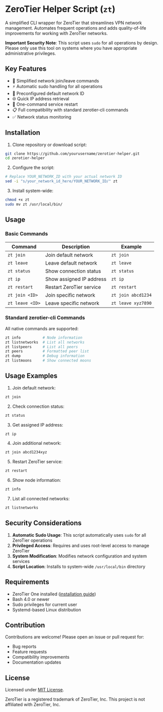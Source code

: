 # ZeroTier Helper Script (`zt`)

A simplified CLI wrapper for ZeroTier that streamlines VPN network management. Automates frequent operations and adds quality-of-life improvements for working with ZeroTier networks.

**Important Security Note**: This script uses `sudo` for all operations by design. Please only use this tool on systems where you have appropriate administrative privileges.

## Key Features

- 🚀 Simplified network join/leave commands
- ⚡ Automatic sudo handling for all operations
- 🔑 Preconfigured default network ID
- 🌐 Quick IP address retrieval
- 🔄 One-command service restart
- 📋 Full compatibility with standard zerotier-cli commands
- ✅ Network status monitoring

## Installation

1. Clone repository or download script:
```bash
git clone https://github.com/yourusername/zerotier-helper.git
cd zerotier-helper
```

2. Configure the script:
```bash
# Replace YOUR_NETWORK_ID with your actual network ID
sed -i "s/your_network_id_here/YOUR_NETWORK_ID/" zt
```

3. Install system-wide:
```bash
chmod +x zt
sudo mv zt /usr/local/bin/
```

## Usage

### Basic Commands

| Command          | Description                                  | Example                     |
|------------------|------------------------------------------|----------------------------|
| `zt join`        | Join default network            | `zt join`                  |
| `zt leave`       | Leave default network            | `zt leave`                 |
| `zt status`      | Show connection status              | `zt status`                |
| `zt ip`          | Show assigned IP address            | `zt ip`                    |
| `zt restart`     | Restart ZeroTier service            | `zt restart`               |
| `zt join <ID>`   | Join specific network            | `zt join abcd1234`         |
| `zt leave <ID>`  | Leave specific network            | `zt leave xyz7890`         |

### Standard zerotier-cli Commands

All native commands are supported:

```bash
zt info          # Node information
zt listnetworks  # List all networks
zt listpeers     # List all peers
zt peers         # Formatted peer list
zt dump          # Debug information
zt listmoons     # Show connected moons
```

## Usage Examples

1. Join default network:
```bash
zt join
```

2. Check connection status:
```bash
zt status
```

3. Get assigned IP address:
```bash
zt ip
```

4. Join additional network:
```bash
zt join abcd1234xyz
```

5. Restart ZeroTier service:
```bash
zt restart
```

6. Show node information:
```bash
zt info
```

7. List all connected networks:
```bash
zt listnetworks
```

## Security Considerations

1. **Automatic Sudo Usage**: This script automatically uses `sudo` for all ZeroTier operations
2. **Privileged Access**: Requires and uses root-level access to manage ZeroTier
3. **System Modification**: Modifies network configuration and system services
4. **Script Location**: Installs to system-wide `/usr/local/bin` directory

## Requirements

- ZeroTier One installed ([installation guide](https://www.zerotier.com/download/))
- Bash 4.0 or newer
- Sudo privileges for current user
- Systemd-based Linux distribution

## Contribution

Contributions are welcome! Please open an issue or pull request for:
- Bug reports
- Feature requests
- Compatibility improvements
- Documentation updates

## License

Licensed under [MIT License](LICENSE). 

ZeroTier is a registered trademark of ZeroTier, Inc. This project is not affiliated with ZeroTier, Inc.
